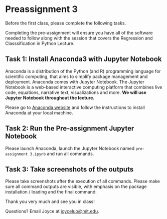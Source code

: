# Preassignment 3
Before the first class, please complete the following tasks.

Completing the pre-assignment will ensure you have all of the software needed to follow along with the session that covers the Regression and Classsification in Python Lecture.

## Task 1: Install Anaconda3 with Jupyter Notebook
Anaconda is a distribution of the Python (and R) programming language for scientific computing, that aims to simplify package management and deployment. Anaconda comes with Jupyter Notebook. The Jupyter Notebook is a web-based interactive computing platform that combines live code, equations, narrative text, visualizations and more. **We will use Jupyter Notebook throughout the lecture.**

Please go to [Anaconda website](https://docs.anaconda.com/anaconda/install/index.html) and follow the instructions to install Anaconda at your local machine.

## Task 2: Run the Pre-assignment Jupyter Notebook
Please launch Anaconda, launch the Jupyter Notebook named `pre-assignment 3.ipynb` and run all commands.

## Task 3: Take screenshots of the outputs
Please take screenshots after the execution of all commands. Please make sure all command outputs are visible, with emphasis on the package installation / loading and the final command.

Thank you very much and see you in class!

Questions?
Email Joyce at [joyceluo@mit.edu](mailto:joyceluo@mit.edu).
